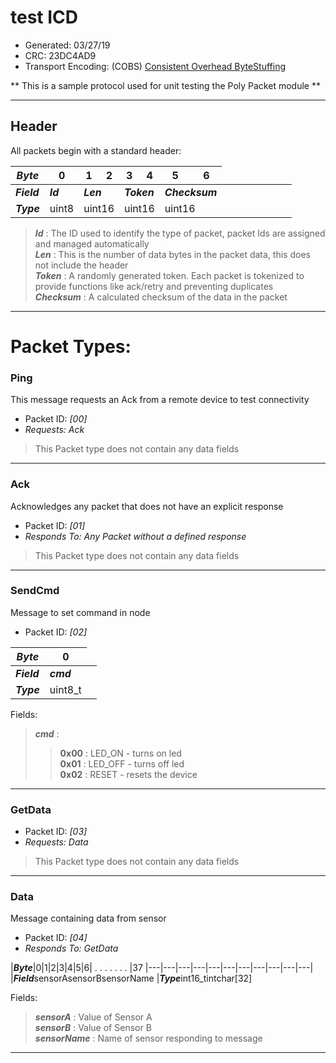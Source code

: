 # test ICD
* Generated: 03/27/19<br/>
* CRC: 23DC4AD9
* Transport Encoding: (COBS) [Consistent Overhead ByteStuffing](https://en.wikipedia.org/wiki/Consistent_Overhead_Byte_Stuffing)

** This is a sample protocol used for unit testing the Poly Packet module **

---
## Header

All packets begin with a standard header:

|***Byte***|0|1|2|3|4|5|6|
|---|---|---|---|---|---|---|---|
|***Field***<td colspan='1'>***Id***<td colspan='2'>***Len***<td colspan='2'>***Token***<td colspan='2'>***Checksum***
|***Type***<td colspan='1'>uint8<td colspan='2'>uint16<td colspan='2'>uint16<td colspan='2'>uint16

>***Id*** : The ID used to identify the type of packet, packet Ids are assigned and managed automatically<br/>
>***Len*** : This is the number of data bytes in the packet data, this does not include the header<br/>
>***Token*** : A randomly generated token. Each packet is tokenized to provide functions like ack/retry and preventing duplicates <br/>
>***Checksum*** : A calculated checksum of the data in the packet
----
# Packet Types:


### Ping
This message requests an Ack from a remote device to test connectivity

* Packet ID: *[00]*
* *Requests: Ack*


>This Packet type does not contain any data fields


------




### Ack
Acknowledges any packet that does not have an explicit response

* Packet ID: *[01]*
* *Responds To: Any Packet without a defined response*


>This Packet type does not contain any data fields


------




### SendCmd
Message to set command in node

* Packet ID: *[02]*

|***Byte***|0|
|---|---|
|***Field***<td colspan='1'>***cmd***
|***Type***<td colspan='1'>uint8_t


Fields:
>***cmd*** : <br/>
>> **0x00** : LED_ON - turns on led<br/>
>> **0x01** : LED_OFF - turns off led<br/>
>> **0x02** : RESET - resets the device<br/>
>

------




### GetData


* Packet ID: *[03]*
* *Requests: Data*


>This Packet type does not contain any data fields


------




### Data
Message containing data from sensor

* Packet ID: *[04]*
* *Responds To: GetData*

|***Byte***|0|1|2|3|4|5|6| . . . . . . . |37
|---|---|---|---|---|---|---|---|---|---|---|
|***Field***<td colspan='2'>sensorA<td colspan='4'>sensorB<td colspan='4'>sensorName
|***Type***<td colspan='2'>int16_t<td colspan='4'>int<td colspan='4'>char[32]


Fields:
>***sensorA*** : Value of Sensor A<br/>
>***sensorB*** : Value of Sensor B<br/>
>***sensorName*** : Name of sensor responding to message <br/>

------



